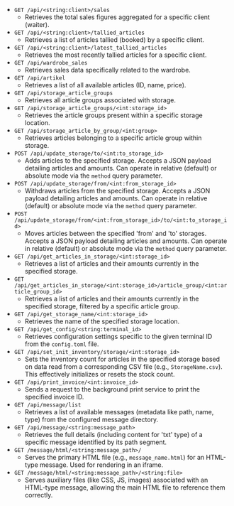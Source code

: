 *   `GET /api/<string:client>/sales`
    *   Retrieves the total sales figures aggregated for a specific client (waiter).
*   `GET /api/<string:client>/tallied_articles`
    *   Retrieves a list of articles tallied (booked) by a specific client.
*   `GET /api/<string:client>/latest_tallied_articles`
    *   Retrieves the most recently tallied articles for a specific client.
*   `GET /api/wardrobe_sales`
    *   Retrieves sales data specifically related to the wardrobe.
*   `GET /api/artikel`
    *   Retrieves a list of all available articles (ID, name, price).
*   `GET /api/storage_article_groups`
    *   Retrieves all article groups associated with storage.
*   `GET /api/storage_article_groups/<int:storage_id>`
    *   Retrieves the article groups present within a specific storage location.
*   `GET /api/storage_article_by_group/<int:group>`
    *   Retrieves articles belonging to a specific article group within storage.
*   `POST /api/update_storage/to/<int:to_storage_id>`
    *   Adds articles to the specified storage. Accepts a JSON payload detailing articles and amounts. Can operate in relative (default) or absolute mode via the `method` query parameter.
*   `POST /api/update_storage/from/<int:from_storage_id>`
    *   Withdraws articles from the specified storage. Accepts a JSON payload detailing articles and amounts. Can operate in relative (default) or absolute mode via the `method` query parameter.
*   `POST /api/update_storage/from/<int:from_storage_id>/to/<int:to_storage_id>`
    *   Moves articles between the specified 'from' and 'to' storages. Accepts a JSON payload detailing articles and amounts. Can operate in relative (default) or absolute mode via the `method` query parameter.
*   `GET /api/get_articles_in_storage/<int:storage_id>`
    *   Retrieves a list of articles and their amounts currently in the specified storage.
*   `GET /api/get_articles_in_storage/<int:storage_id>/article_group/<int:article_group_id>`
    *   Retrieves a list of articles and their amounts currently in the specified storage, filtered by a specific article group.
*   `GET /api/get_storage_name/<int:storage_id>`
    *   Retrieves the name of the specified storage location.
*   `GET /api/get_config/<string:terminal_id>`
    *   Retrieves configuration settings specific to the given terminal ID from the `config.toml` file.
*   `GET /api/set_init_inventory/storage/<int:storage_id>`
    *   Sets the inventory count for articles in the specified storage based on data read from a corresponding CSV file (e.g., `StorageName.csv`). This effectively initializes or resets the stock count.
*   `GET /api/print_invoice/<int:invoice_id>`
    *   Sends a request to the background print service to print the specified invoice ID.
*   `GET /api/message/list`
    *   Retrieves a list of available messages (metadata like path, name, type) from the configured message directory.
*   `GET /api/message/<string:message_path>`
    *   Retrieves the full details (including content for 'txt' type) of a specific message identified by its path segment.
*   `GET /message/html/<string:message_path>/`
    *   Serves the primary HTML file (e.g., `message_name.html`) for an HTML-type message. Used for rendering in an iframe.
*   `GET /message/html/<string:message_path>/<string:file>`
    *   Serves auxiliary files (like CSS, JS, images) associated with an HTML-type message, allowing the main HTML file to reference them correctly.
